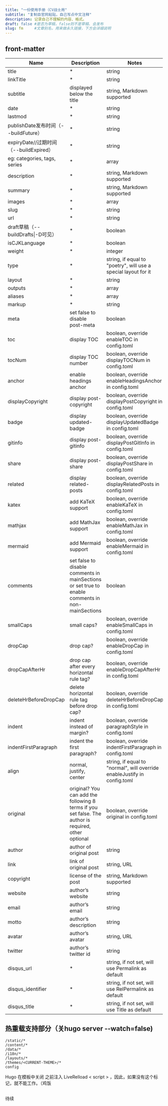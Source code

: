 ```yaml
---
title: "一份使用手册（CV战士用"
subtitle: "复制自官网粘贴，自己写点中文注释"
description: 记录自己不理解的内容、格式。
draft: false #是否为草稿，false则不是草稿、会发布
slug: fm     #文章别名，用来做永久链接，下方会详细说明
---
```

## front-matter
Name|Description|Notes
|---|---|---|
title|*|string
linkTitle|*|string
subtitle|displayed below the title|string, Markdown supported
date|*|string
lastmod|*|string
publishDate发布时间（--buildFuture）|*|string
expiryDate//过期时间（--buildExpired）|*|string
<taxonomies> eg: categories, tags, series|*|array
description|*|string, Markdown supported
summary|*|string, Markdown supported
images|*|array
slug|*|string
url|*|string
draft草稿（--buildDrafts\|-D可见）|*|boolean
isCJKLanguage|*|boolean
weight|*|integer
type|*|string, if equal to "poetry", will use a special layout for it
layout|*|string
outputs|*|array
aliases|*|array
markup|*|string
meta|set false to disable post-meta|boolean
toc|display TOC|boolean, override enableTOC in config.toml
tocNum|display TOC number|boolean, override displayTOCNum in config.toml
anchor|enable headings anchor|boolean, override enableHeadingsAnchor in config.toml
displayCopyright|display post-copyright|boolean, override displayPostCopyright in config.toml
badge|display updated-badge|boolean, override displayUpdatedBadge in config.toml
gitinfo|display post-gitinfo|boolean, override displayPostGitInfo in config.toml
share|display post-share|boolean, override displayPostShare in config.toml
related|display related-posts|boolean, override displayRelatedPosts in config.toml
katex|add KaTeX support|boolean, override enableKaTeX in config.toml
mathjax|add MathJax support|boolean, override enableMathJax in config.toml
mermaid|add Mermaid support|boolean, override enableMermaid in config.toml
comments|set false to disable comments in mainSections or set true to enable comments in non-mainSections|boolean
smallCaps|small caps?|boolean, override enableSmallCaps in config.toml
dropCap|drop cap?|boolean, override enableDropCap in config.toml
dropCapAfterHr|drop cap after every horizontal rule tag?|boolean, override enableDropCapAfterHr in config.toml
deleteHrBeforeDropCap|delete horizontal rule tag before drop cap?|boolean, override deleteHrBeforeDropCap in config.toml
indent|indent instead of margin?|boolean, override paragraphStyle in config.toml
indentFirstParagraph|indent the first paragraph?|boolean, override indentFirstParagraph in config.toml
align|normal, justify, center|string, if equal to "normal", will override enableJustify in config.toml
original|original? You can add the following 8 terms if you set false. The author is required, other optional|boolean, override original in config.toml
author|author of original post|string
link|link of original post|string, URL
copyright|license of the post|string, Markdown supported
website|author’s website|string
email|author’s email|string
motto|author’s description|string
avatar|author’s avatar|string, URL
twitter|author’s twitter id|string
disqus_url|*|string, if not set, will use Permalink as default
disqus_identifier|*|string, if not set, will use RelPermalink as default
disqus_title|*|string, if not set, will use Title as default

## 热重载支持部分（关hugo server --watch=false)
```
/static/*
/content/*
/data/*
/i18n/*
/layouts/*
/themes/<CURRENT-THEME>/*
config
```
Hugo 在模板中关闭 </body > 之前注入 LiveRelload < script > ，因此，如果没有这个标记，就不能工作。（鸡饭
## 
待续
